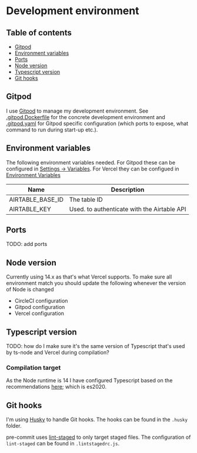 # Development environment

## Table of contents

<!-- toc -->

- [Gitpod](#gitpod)
- [Environment variables](#environment-variables)
- [Ports](#ports)
- [Node version](#node-version)
- [Typescript version](#typescript-version)
- [Git hooks](#git-hooks)

<!-- tocstop -->

## Gitpod

I use [Gitpod](https://www.gitpod.io/) to manage my development environment. See [.gitpod.Dockerfile](./../.gitpod.Dockerfile) for the concrete development environment and [.gitpod.yaml](./../.gitpod.yml) for Gitpod specific configuration (which ports to expose, what command to run during start-up etc.).

## Environment variables

The following environment variables needed. For Gitpod these can be configured in [Settings -> Variables](https://gitpod.io/variables). For Vercel they can be configued in [Environment Variables](https://vercel.com/mads-hartmann/links-mads-hartmann-com/settings/environment-variables)

| Name             | Description                                 |
| ---------------- | ------------------------------------------- |
| AIRTABLE_BASE_ID | The table ID                                |
| AIRTABLE_KEY     | Used. to authenticate with the Airtable API |

## Ports

TODO: add ports

## Node version

Currently using 14.x as that's what Vercel supports. To make sure all environment match you should update the following whenever the version of Node is changed

- CircleCI configuration
- Gitpod configuration
- Vercel configuration

## Typescript version

TODO: how do I make sure it's the same version of Typescript that's used by ts-node and Vercel during compilation?

### Compilation target

As the Node runtime is 14 I have configured Typescript based on the recommendations [here](https://github.com/tsconfig/bases/blob/main/bases/node14.json); which is es2020.

## Git hooks

I'm using [Husky](https://typicode.github.io/husky/#/) to handle Git hooks. The hooks can be found in the `.husky` folder.

pre-commit uses [lint-staged](https://github.com/okonet/lint-staged) to only target staged files. The configuration of `lint-staged` can be found in `.lintstagedrc.js`.
